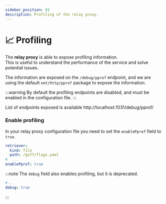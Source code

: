 ```yaml
---
sidebar_position: 81
description: Profiling of the relay proxy.
---
```


# 📈 Profiling

The **relay proxy** is able to expose profiling information.  
This is useful to understand the performance of the service and solve potential issues.

The information are exposed on the `/debug/pprof` endpoint, and we are using the default `net/http/pprof` package
to expose the information.

:::warning
By default the profiling endpoints are disabled, and must be enabled in the configuration file.
:::

List of endpoints exposed is available http://localhost:1031/debug/pprof/

### Enable profiling

In your relay proxy configuration file you need to set the `enablePprof` field to `true`.

```yaml {5} title="goff-proxy.yaml"
retriever:
  kind: file
  path: /goff/flags.yaml
#  ...
enablePprof: true
```

:::note
The `debug` field also enables profiling, but it is deprecated.
```yaml title="goff-proxy.yaml"
#...
debug: true
```
:::